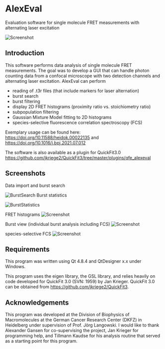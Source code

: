 # AlexEval

Evaluation software for single molecule FRET measurements with alternating laser excitation


![Screenshot](https://raw.githubusercontent.com/sisbaner/AlexEval/main/screenshots/ALEXEvalHistScreen.png)

Introduction
---
This software performs data analysis of single molecule FRET measurements. The goal was to develop a GUI that can handle photon counting data from a confocal microscope with two detection channels and alternating laser excitation. AlexEval can perform
- reading of .t3r files (that include markers for laser alternation)
- burst search
- burst filtering
- display 2D FRET histograms (proximity ratio vs. stoichiometry ratio)
- subpopulation filtering
- Gaussian Mixture Model fitting to 2D histograms
- species-selective fluorescence correlation spectroscopy (FCS)


Exemplary usage can be found here: 
https://doi.org/10.11588/heidok.00022135 and 
https://doi.org/10.1016/j.bpj.2021.07.012


The software is also available as a plugin for QuickFit3.0
https://github.com/jkriege2/QuickFit3/tree/master/plugins/qfe_alexeval


Screenshots
---
Data import and burst search

![BurstSearch](https://raw.githubusercontent.com/sisbaner/AlexEval/main/screenshots/screenshotAlexEvalImport.PNG)
Burst statistics

![BurstStatistics](https://raw.githubusercontent.com/sisbaner/AlexEval/main/screenshots/screenshotAlexEvalBurstStatistics.PNG)

FRET histograms
![Screenshot](https://raw.githubusercontent.com/sisbaner/AlexEval/main/screenshots/screenshotAlexEvalAlexHist.PNG)

Burst view (individual burst analysis including FCS)
![Screenshot](https://raw.githubusercontent.com/sisbaner/AlexEval/main/screenshots/screenshotAlexEvalBurstView.PNG)


species-selective FCS
![Screenshot](https://raw.githubusercontent.com/sisbaner/AlexEval/main/screenshots/screenshotAlexEvalFCS.PNG)




Requirements
---
This program was written using Qt 4.8.4 and QtDesigner x.x under Windows.

This program uses the eigen library, the GSL library, and relies heavily on code developed for QuickFit 3.0 (SVN: 1959) by Jan Krieger.
QuickFit 3.0 can be obtained from https://github.com/jkriege2/QuickFit3.



Acknowledgements
---
This program was developed at the Division of Biophysics of Macromolecules at the German Cancer Research Center (DKFZ) in Heidelberg under supervision of Prof. Jörg Langowski. 
I would like to thank Alexander Gansen for co-supervising the project, Jan Krieger for programming help, and Tillmann Kaudse for his analysis routine that served as a starting point for this program.


